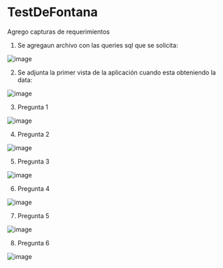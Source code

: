 # TestDeFontana


Agrego capturas de requerimientos

1) Se agregaun archivo con las queries sql que se solicita:
   
![image](https://github.com/felixC89/TestDeFontana/assets/39625792/ceed9449-e528-4dd4-a908-e004854665ed)

2) Se adjunta la primer vista de la aplicación cuando esta obteniendo la data:

![image](https://github.com/felixC89/TestDeFontana/assets/39625792/3bcb8913-81f9-4e12-a41f-f92a3437ad59)

3) Pregunta 1

![image](https://github.com/felixC89/TestDeFontana/assets/39625792/ae6185b5-e432-4e0a-a3d4-f36767cc8511)

4) Pregunta 2

![image](https://github.com/felixC89/TestDeFontana/assets/39625792/5083b429-4fb2-4c95-9c05-640e2b2fad07)

5) Pregunta 3

![image](https://github.com/felixC89/TestDeFontana/assets/39625792/3217d2cf-09d6-4246-bdcf-79bc6a03ef47)

6) Pregunta 4

![image](https://github.com/felixC89/TestDeFontana/assets/39625792/d80c4271-f162-47c1-a808-abdaef58fe16)

7) Pregunta 5

![image](https://github.com/felixC89/TestDeFontana/assets/39625792/ef1d9ecb-0fe4-4ec8-9ce5-512f3c534932)

8) Pregunta 6

![image](https://github.com/felixC89/TestDeFontana/assets/39625792/7be7527c-24f2-4db8-ade9-000f36ed1b66)

